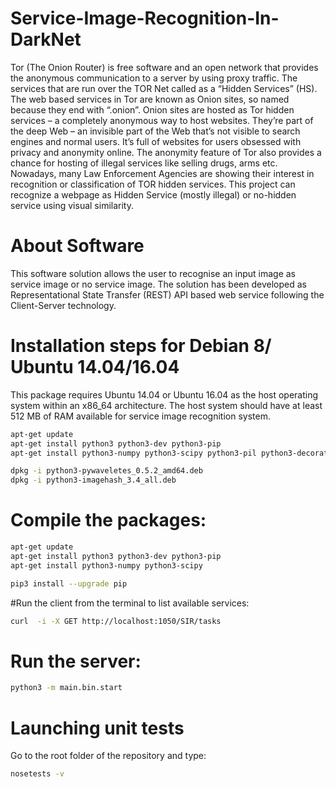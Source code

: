 # Service-Image-Recognition-In-DarkNet
Tor (The Onion Router) is free software and an open network that provides the anonymous communication to a server by using proxy traffic. The services that are run over the TOR Net called as a “Hidden Services” (HS). The web based services in Tor are known as Onion sites, so named because they end with “.onion”. Onion sites are hosted as Tor hidden services – a completely anonymous way to host websites. They’re part of the deep Web – an invisible part of the Web that’s not visible to search engines and normal users. It’s full of websites for users obsessed with privacy and anonymity online. The anonymity feature of Tor also provides a chance for hosting of illegal services like selling drugs, arms etc. Nowadays, many Law Enforcement Agencies are showing their interest in recognition or classification of TOR hidden services. This project can recognize a webpage as Hidden Service (mostly illegal) or no-hidden service using visual similarity.

# About Software
This software solution allows the user to recognise an input image as service image or no service image.  The solution has been developed as Representational State Transfer (REST) API based web service following the Client-Server technology. 
# Installation steps for Debian 8/ Ubuntu 14.04/16.04
This package requires Ubuntu 14.04 or Ubuntu 16.04 as the host operating system within an x86_64 architecture. The host system should have at least 512 MB of RAM available for service image recognition system.

```bash
apt-get update
apt-get install python3 python3-dev python3-pip
apt-get install python3-numpy python3-scipy python3-pil python3-decorator

dpkg -i python3-pywaveletes_0.5.2_amd64.deb
dpkg -i python3-imagehash_3.4_all.deb
```


# Compile the packages:
```bash
apt-get update
apt-get install python3 python3-dev python3-pip
apt-get install python3-numpy python3-scipy

pip3 install --upgrade pip
```

#Run the client from the terminal to list available services:
```bash
curl  -i -X GET http://localhost:1050/SIR/tasks
```

# Run the server:
```bash
python3 -m main.bin.start
```


# Launching unit tests
Go to the root folder of the repository and type:
```bash
nosetests -v
```
